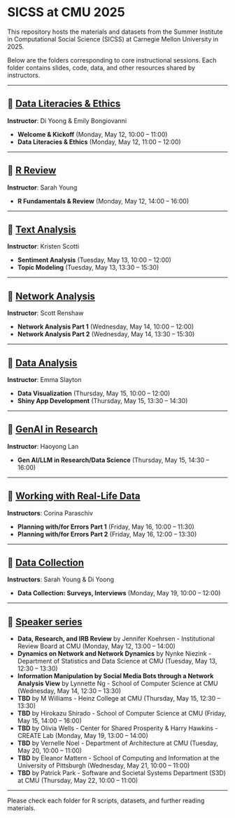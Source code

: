 # SICSS at CMU 2025

This repository hosts the materials and datasets from the Summer Institute in Computational Social Science (SICSS) at Carnegie Mellon University in 2025.

Below are the folders corresponding to core instructional sessions. Each folder contains slides, code, data, and other resources shared by instructors.

---

## 📂 [Data Literacies & Ethics](https://github.com/sicss-cmu/2025-materials/tree/main/Data%20Literacies%20%26%20Ethics)
**Instructor**: Di Yoong & Emily Bongiovanni

- **Welcome & Kickoff** (Monday, May 12, 10:00 – 11:00)
- **Data Literacies & Ethics** (Monday, May 12, 11:00 – 12:00)

---

## 📂 [R Review](https://github.com/sicss-cmu/2025-materials/tree/main/R%20Review) 
**Instructor**: Sarah Young

- **R Fundamentals & Review** (Monday, May 12, 14:00 – 16:00)

---

## 📂 [Text Analysis](https://github.com/sicss-cmu/2025-materials/tree/main/Text%20Analysis)  
**Instructor**: Kristen Scotti

- **Sentiment Analysis** (Tuesday, May 13, 10:00 – 12:00)  
- **Topic Modeling** (Tuesday, May 13, 13:30 – 15:30)  

---

## 📂 [Network Analysis](https://github.com/sicss-cmu/2025-materials/tree/main/Network%20Analysis)  
**Instructor**: Scott Renshaw

- **Network Analysis Part 1** (Wednesday, May 14, 10:00 – 12:00)
- **Network Analysis Part 2** (Wednesday, May 14, 13:30 – 15:30)

---

## 📂 [Data Analysis](https://github.com/sicss-cmu/2025-materials/tree/main/Data%20Analysis)  
**Instructor**: Emma Slayton

- **Data Visualization** (Thursday, May 15, 10:00 – 12:00)  
- **Shiny App Development** (Thursday, May 15, 13:30 – 14:30)

---

## 📂 [GenAI in Research](https://github.com/sicss-cmu/2025-materials/tree/main/GenAI%20in%20Research)  
**Instructor**: Haoyong Lan

- **Gen AI/LLM in Research/Data Science** (Thursday, May 15, 14:30 – 16:00)  
 
---

## 📂 [Working with Real-Life Data](https://github.com/sicss-cmu/2025-materials/tree/main/Working%20with%20Real%20Life%20Data)  
**Instructors**: Corina Paraschiv

- **Planning with/for Errors Part 1** (Friday, May 16, 10:00 – 11:30) 
- **Planning with/for Errors Part 2** (Friday, May 16, 12:00 – 13:30) 

---

## 📂 [Data Collection](https://github.com/sicss-cmu/2025-materials/tree/main/Data%20Collection) 
**Instructors**: Sarah Young & Di Yoong

- **Data Collection: Surveys, Interviews** (Monday, May 19, 10:00 – 12:00) 

---

## 📂 [Speaker series](https://github.com/sicss-cmu/2025-materials/tree/main/Speakers%20series)

- **Data, Research, and IRB Review** by Jennifer Koehrsen - Institutional Review Board at CMU  (Monday, May 12, 13:00 – 14:00) 
- **Dynamics on Network and Network Dynamics** by Nynke Niezink - Department of Statistics and Data Science at CMU (Tuesday, May 13, 12:30 – 13:30) 
- **Information Manipulation by Social Media Bots through a Network Analysis View** by Lynnette Ng - School of Computer Science at CMU (Wednesday, May 14, 12:30 – 13:30) 
- **TBD** by M Williams - Heinz College at CMU (Thursday, May 15, 12:30 – 13:30) 
- **TBD** by Hirokazu Shirado - School of Computer Science at CMU (Friday, May 15, 14:00 – 16:00) 
- **TBD** by Olivia Wells - Center for Shared Prosperity & Harry Hawkins - CREATE Lab (Monday, May 19, 13:00 – 14:00)
- **TBD** by Vernelle Noel - Department of Architecture at CMU (Tuesday, May 20, 10:00 – 11:00) 
- **TBD** by Eleanor Mattern - School of Computing and Information at the University of Pittsburgh (Wednesday, May 21, 10:00 – 11:00) 
- **TBD** by Patrick Park - Software and Societal Systems Department (S3D) at CMU (Thursday, May 22, 10:00 – 11:00) 

---

Please check each folder for R scripts, datasets, and further reading materials.
